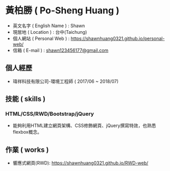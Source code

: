 # 黃柏勝 ( Po-Sheng Huang )
* 英文名字 ( English Name ) : Shawn
* 現居地 ( Location ) : 台中(Taichung)
* 個人網站 ( Personal Web ) : https://shawnhuang0321.github.io/personal-web/
* 信箱 ( E-mail ) : shawn123456177@gmail.com

## 個人經歷
* 瑋祥科技有限公司-環境工程師 ( 2017/06 ~ 2018/07)

## 技能 ( skills )
### HTML/CSS/RWD/Bootstrap/jQuery
* 能夠利用HTML建立網頁架構、CSS修飾網頁、jQuery撰寫特效，也熟悉flexbox概念。

## 作業 ( works )
* 響應式網頁(RWD): https://shawnhuang0321.github.io/RWD-web/
